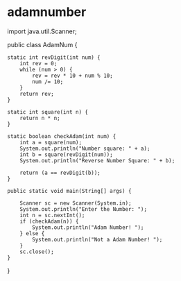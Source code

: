 # adamnumber
import java.util.Scanner;

public class AdamNum {

	static int revDigit(int num) {
		int rev = 0;
		while (num > 0) {
			rev = rev * 10 + num % 10;
			num /= 10;
		}
		return rev;
	}

	static int square(int n) {
		return n * n;
	}

	static boolean checkAdam(int num) {
		int a = square(num);
		System.out.println("Number square: " + a);
		int b = square(revDigit(num));
		System.out.println("Reverse Number Square: " + b);

		return (a == revDigit(b));
	}

	public static void main(String[] args) {

		Scanner sc = new Scanner(System.in);
		System.out.println("Enter the Number: ");
		int n = sc.nextInt();
		if (checkAdam(n)) {
			System.out.println("Adam Number! ");
		} else {
			System.out.println("Not a Adam Number! ");
		}
		sc.close();
	}
}
